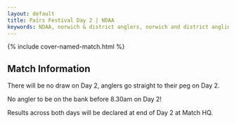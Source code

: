 ```yaml
---
layout: default
title: Pairs Festival Day 2 | NDAA
keywords: NDAA, norwich & district anglers, norwich and district angling, norwich & district, matches, fishing match, match list, match calendar, match listing, ndaa pairs festival 2021, ,2021 ndaa pairs festival, ndaa pairs festival day 2, ndaa pairs festival 2
---
```


{% include cover-named-match.html %}

<main class="wrapper wrapper--padding wrapper--min-height">
    <article id="Information">
        <section>
            <div class="section-hdr">
                <h2>Match Information</h2>
            </div>
            <div class="match-info">
                <p>There will be no draw on Day 2, anglers go straight to their peg on Day 2.</p>
                <p>No angler to be on the bank before 8.30am on Day 2!</p>
                <p>Results across both days will be declared at end of Day 2 at Match HQ.</p>
            </div>
        </section>
    </article>

</main>